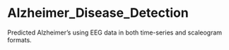 # Alzheimer_Disease_Detection
Predicted Alzheimer’s using EEG data in both time-series and scaleogram formats.

